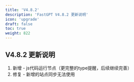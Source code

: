 ```yaml
---
title: 'V4.8.2'
description: 'FastGPT V4.8.2 更新说明'
icon: 'upgrade'
draft: false
toc: true
weight: 822
---
```



## V4.8.2 更新说明

1. 新增 - js代码运行节点（更完整的type提醒，后续继续完善）
2. 修复 - 新增的站点同步无法使用